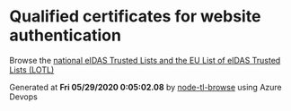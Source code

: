 # Qualified certificates for website authentication 
 Browse the [national eIDAS Trusted Lists and the EU List of eIDAS Trusted Lists (LOTL)](https://webgate.ec.europa.eu/tl-browser/#/) 
 
 
Generated at **Fri 05/29/2020  0:05:02.08** by [node-tl-browse](https://github.com/ymedlop/node-tl-browser) using Azure Devops 
